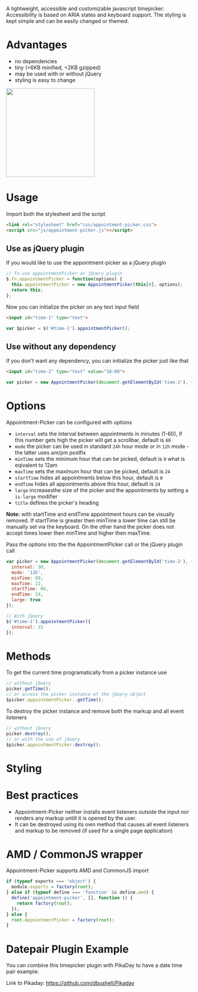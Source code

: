 A lightweight, accessible and customizable javascript timepicker. Accessibility is based on ARIA states and keyboard support. The styling is kept simple and can be easily changed or themed.

# Advantages
 - no dependencies
 - tiny (<6KB minified, <2KB gzipped)
 - may be used with or without jQuery
 - styling is easy to change
 
 <img src="https://github.com/jannicz/appointment-picker/blob/develop/example/appointment-picker.png" width="240" />

# Usage
Import both the stylesheet and the script
```html
<link rel="stylesheet" href="css/appointment-picker.css">
<script src="js/appointment-picker.js"></script>
```

## Use as jQuery plugin

If you would like to use the appointment-picker as a jQuery plugin 
```javascript
// To use appointmentPicker as jQuery plugin
$.fn.appointmentPicker = function(options) {
  this.appointmentPicker = new AppointmentPicker(this[0], options);
  return this;
};
```

Now you can initialize the picker on any text input field
```html
<input id="time-1" type="text">
```
```javascript
var $picker = $('#time-1').appointmentPicker();
```

## Use without any dependency
If you don't want any dependency, you can initialize the picker just like that
```html
<input id="time-2" type="text" value="10:00">
```
```javascript
var picker = new AppointmentPicker(document.getElementById('time-2'), {});
```

# Options
Appointment-Picker can be configured with options
- `interval` sets the interval between appointments in minutes (1-60), if this number gets high the picker will get a scrollbar, default is `60`
- `mode` the picker can be used in standard `24h` hour mode or in `12h` mode - the latter uses am/pm postfix
- `minTime` sets the minimum hour that can be picked, default is `0` what is eqivalent to 12am
- `maxTime` sets the maximum hour that can be picked, default is `24`
- `startTime` hides all appointments below this hour, default is `0`
- `endTime` hides all appointments above this hour, default is `24`
- `large` increasesthe size of the picker and the appointments by setting a `is-large` modifier
- `title` defines the picker's heading

__Note:__ with startTime and endTime appointment hours can be visually removed. If startTime is greater then minTime a lower time can still be manually set via the keyboard. On the other hand the picker does not accept times lower then minTime and higher then maxTime.

Pass the options into the the AppointmentPicker call or the jQuery plugin call
```javascript
var picker = new AppointmentPicker(document.getElementById('time-2'), {
  interval: 30,
  mode: '12h',
  minTime: 09,
  maxTime: 22,
  startTime: 08,
  endTime: 24,
  large: true
});

// With jQuery
$('#time-1').appointmentPicker({
  interval: 15
});
```

# Methods
To get the current time programatically from a picker instance use
```javascript
// without jQuery
picker.getTime();
// or access the picker instance of the jQuery object
$picker.appointmentPicker..getTime();
```

To destroy the picker instance and remove both the markup and all event listeners
```javascript
// without jQuery
picker.destroy();
// or with the use of jQuery
$picker.appointmentPicker.destroy();
```

# Styling

# Best practices
- Appointment-Picker neither installs event listeners outside the input nor renders any markup untill it is opened by the user.
- It can be destroyed using its own method that causes all event listeners and markup to be removed (if used for a single page application)

# AMD / CommonJS wrapper
Appointment-Picker supports AMD and CommonJS import
```javascript
if (typeof exports === 'object') {
  module.exports = factory(root);
} else if (typeof define === 'function' && define.amd) {
  define('appointment-picker', [], function () {
    return factory(root);
  });
} else {
  root.AppointmentPicker = factory(root);
}
```
# Datepair Plugin Example

You can combine this timepicker plugin with PikaDay to have a date time pair example:

Link to Pikaday: https://github.com/dbushell/Pikaday
